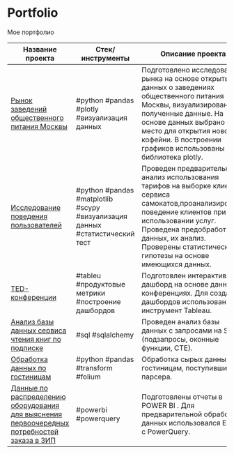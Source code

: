 # Portfolio
Мое портфолио

| Название проекта  | Стек/инструменты | Описание проекта|
| ----------------- | ---------------- |---------------- |
| [Рынок заведений общественного питания Москвы](https://github.com/RustamBash7/Portfolio/blob/main/Project-plotly/plotly.ipynb)  | #python #pandas #plotly #визуализация данных  | Подготовлено исследование рынка на основе открытых данных о заведениях общественного питания Москвы, визуализированы полученные данные. На основе данных выбрано место для открытия новой кофейни. В построении графиков  использованы библиотека plotly.   |
| [Исследование поведения пользователей](https://github.com/RustamBash7/Portfolio/blob/main/project-scipy/scypi.ipynb)  |  #python #pandas #matplotlib #scypy #визуализация данных #статистический тест| Проведен предварительный анализ использования тарифов на выборке клиентов сервиса самокатов,проанализировано поведение клиентов при использовании услуг. Проведена предобработка данных, их анализ. Проверены статистические гипотезы на основе имеющихся данных.  |
| [TED-конференции](https://public.tableau.com/app/profile/rustam.s3669/viz/TED-conference_17114765430240/TED-)  | #tableu #продуктовые метрики #построение дашбордов  | Подготовлен интерактивный дашборд на основе данных о конференциях. Для создания дашбордов использован BI-инструмент Tableau.  |
| [Анализ базы данных сервиса чтения книг по подписке](https://github.com/RustamBash7/Portfolio/blob/main/project-sql/sql_books.ipynb)  |  #sql #sqlalchemy| Проведен анализ базы данных c запросами на SQL (подзапросы, оконные функции, CTE).  |
| [Обработка данных по гостиницам](https://github.com/RustamBash7/Portfolio/blob/main/project-transform/tecnezis.ipynb)  |  #python #pandas #transform #folium| Обработка сырых данных по гостиницам, поступившим от парсера.  |
| [Данные по распределению оборудования для выяснения первоочередных потребностей заказа в ЗИП](https://github.com/RustamBash7/Portfolio/blob/1d96b066ec51bec036563f1da8272d8385cd8426/project-zip/ZIP.pdf)  | #powerbi #powerquery | Подготовлены отчеты в POWER BI . Для предварительной обработки данных использовался Excel c PowerQuery.  |
